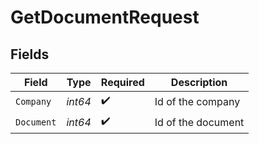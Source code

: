 # GetDocumentRequest


## Fields

| Field              | Type               | Required           | Description        |
| ------------------ | ------------------ | ------------------ | ------------------ |
| `Company`          | *int64*            | :heavy_check_mark: | Id of the company  |
| `Document`         | *int64*            | :heavy_check_mark: | Id of the document |